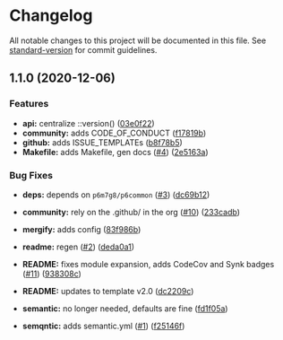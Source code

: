 # Changelog

All notable changes to this project will be documented in this file. See [standard-version](https://github.com/conventional-changelog/standard-version) for commit guidelines.

## 1.1.0 (2020-12-06)


### Features

* **api:** centralize ::version() ([03e0f22](https://github.com/p6m7g8/p6shell/commit/03e0f2295dfce1fd70b15f9395bf521b8fb7436a))
* **community:** adds CODE_OF_CONDUCT ([f17819b](https://github.com/p6m7g8/p6shell/commit/f17819bc232cd0119d3a0cebbc155452f4316545))
* **github:** adds ISSUE_TEMPLATEs ([b8f78b5](https://github.com/p6m7g8/p6shell/commit/b8f78b56c70f6a4cdb4dfa49f178c7745128afdb))
* **Makefile:** adds Makefile, gen docs ([#4](https://github.com/p6m7g8/p6shell/issues/4)) ([2e5163a](https://github.com/p6m7g8/p6shell/commit/2e5163a12204293785771b24bfae749d6d9f42cf))


### Bug Fixes

* **deps:** depends on `p6m7g8/p6common` ([#3](https://github.com/p6m7g8/p6shell/issues/3)) ([dc69b12](https://github.com/p6m7g8/p6shell/commit/dc69b1231e27d445e2c1a7c948b4b174be0db268))


* **community:** rely on the .github/ in the org ([#10](https://github.com/p6m7g8/p6shell/issues/10)) ([233cadb](https://github.com/p6m7g8/p6shell/commit/233cadb4dcc6aee149848b41fc31fc145415259d))
* **mergify:** adds config ([83f986b](https://github.com/p6m7g8/p6shell/commit/83f986b0ebf0520c458f6a6346e480ab74ee4931))
* **readme:** regen ([#2](https://github.com/p6m7g8/p6shell/issues/2)) ([deda0a1](https://github.com/p6m7g8/p6shell/commit/deda0a14247b3ed3542766d5fbb87ddde357f561))
* **README:** fixes module expansion, adds CodeCov and Synk badges ([#11](https://github.com/p6m7g8/p6shell/issues/11)) ([938308c](https://github.com/p6m7g8/p6shell/commit/938308cdc1e9a9b9ed4ec146a4986abc7a89523d))
* **README:** updates to template v2.0 ([dc2209c](https://github.com/p6m7g8/p6shell/commit/dc2209cf8755c8500f102bec4764dc6fa4ac857e))
* **semantic:** no longer needed, defaults are fine ([fd1f05a](https://github.com/p6m7g8/p6shell/commit/fd1f05af6ce296aa9ca908165277cf3f3f88b92e))
* **semqntic:** adds semantic.yml ([#1](https://github.com/p6m7g8/p6shell/issues/1)) ([f25146f](https://github.com/p6m7g8/p6shell/commit/f25146ff2b387638e13b38996ee8ba99bd27e6c2))
